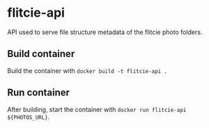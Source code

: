 # flitcie-api
API used to serve file structure metadata of the flitcie photo folders.

## Build container
Build the container with `docker build -t flitcie-api .`

## Run container
After building, start the container with `docker run flitcie-api ${PHOTOS_URL}`.
